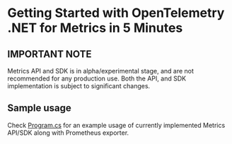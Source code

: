 # Getting Started with OpenTelemetry .NET for Metrics in 5 Minutes

## IMPORTANT NOTE

Metrics API and SDK is in alpha/experimental stage, and are not recommended for
any production use. Both the API, and SDK implementation is subject to
significant changes.

## Sample usage

Check [Program.cs](..\..\examples\Console\TestPrometheusExporter.cs) for an example
usage of currently implemented Metrics API/SDK along with Prometheus exporter.

